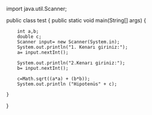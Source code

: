 
import java.util.Scanner;

public class test {
    public static void main(String[] args) {


        int a,b;
        double c;
        Scanner input= new Scanner(System.in);
        System.out.println("1. Kenarı giriniz:");
        a= input.nextInt();

        System.out.println("2.Kenarı giriniz:");
        b= input.nextInt();

        c=Math.sqrt((a*a) + (b*b));
        System.out.println ("Hipotenüs" + c);

    }
}



